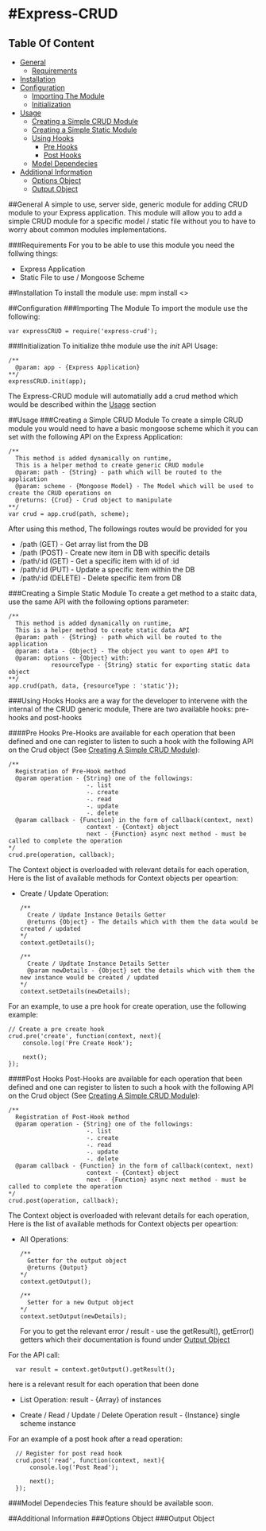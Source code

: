#Express-CRUD
============

## Table Of Content
- [General](#general)
  - [Requirements](#requirements)
- [Installation](#installation)
- [Configuration](#configuration)
  - [Importing The Module](#importing-the-module)
  - [Initialization](#initialization)
- [Usage](#usage)
  - [Creating a Simple CRUD Module](#creating-a-simple-crud-module)
  - [Creating a Simple Static Module](#creating-a-simple-static-module)
  - [Using Hooks](#using-hooks)
    - [Pre Hooks](#pre-hooks)
    - [Post Hooks](#post-hooks)
  - [Model Dependecies](#model-dependecies)
- [Additional Information](#additional-information)
  - [Options Object](#options-object)
  - [Output Object](#output-object)

##General
A simple to use, server side, generic module for adding CRUD module to your Express application.
This module will allow you to add a simple CRUD module for a specific model / static file without you to have to worry about common modules implementations.

###Requirements
For you to be able to use this module you need the follwing things:
- Express Application
- Static File to use / Mongoose Scheme

##Installation
To install the module use:
mpm install <<TBD>>


##Configuration
###Importing The Module
To import the module use the following:
```
var expressCRUD = require('express-crud');
```


###Initialization
To initialize thhe module use the _init_ API
Usage:
```
/**
  @param: app - {Express Application}
**/
expressCRUD.init(app);
```
  
The Express-CRUD module will automatially add a crud method which would be described within the [Usage](#usage) section


##Usage
###Creating a Simple CRUD Module
To create a simple CRUD module you would need to have a basic mongoose scheme which it you can set with the following API on the Express Application:
```
/**
  This method is added dynamically on runtime,
  This is a helper method to create generic CRUD module
  @param: path - {String} - path which will be routed to the application
  @param: scheme - {Mongoose Model} - The Model which will be used to create the CRUD operations on
  @returns: {Crud} - Crud object to manipulate
**/
var crud = app.crud(path, scheme);
```

After using this method, The followings routes would be provided for you
- /path (GET) - Get array list from the DB
- /path (POST) - Create new item in DB with specific details
- /path/:id (GET) - Get a specific item with id of :id
- /path/:id (PUT) - Update a specific item within the DB
- /path/:id (DELETE) - Delete specific item from DB

###Creating a Simple Static Module
To create a get method to a staitc data, use the same API with the following options parameter:
```
/**
  This method is added dynamically on runtime,
  This is a helper method to create static data API
  @param: path - {String} - path which will be routed to the application
  @param: data - {Object} - The object you want to open API to
  @param: options - {Object} with:
            resourceType - {String} static for exporting static data object
**/
app.crud(path, data, {resourceType : 'static'});
```

###Using Hooks
Hooks are a way for the developer to intervene with the internal of the CRUD generic module,
There are two available hooks: pre-hooks and post-hooks

####Pre Hooks
Pre-Hooks are available for each operation that been defined and one can register to listen to such a hook with the following API on the Crud object (See [Creating A Simple CRUD Module](#creating-a-simple-crud-module)):
```
/**
  Registration of Pre-Hook method
  @param operation - {String} one of the followings:
                      -. list
                      -. create
                      -. read
                      -. update
                      -. delete
  @param callback - {Function} in the form of callback(context, next)
                      context - {Context} object
                      next - {Function} async next method - must be called to complete the operation
*/
crud.pre(operation, callback);
```

The Context object is overloaded with relevant details for each operation,
Here is the list of available methods for Context objects per opeartion:
- Create / Update Operation:
  ```
  /**
    Create / Update Instance Details Getter
    @returns {Object} - The details which with them the data would be created / updated
  */
  context.getDetails();
  
  /**
    Create / Updtate Instance Details Setter
    @param newDetails - {Object} set the details which with them the new instance would be created / updated
  */
  context.setDetails(newDetails);
  
  ```

For an example, to use a pre hook for create operation, use the following example:
  ```
  // Create a pre create hook
  crud.pre('create', function(context, next){
      console.log('Pre Create Hook');

      next();
  });
  ```

####Post Hooks
Post-Hooks are available for each operation that been defined and one can register to listen to such a hook with the following API on the Crud object (See [Creating A Simple CRUD Module](#creating-a-simple-crud-module)):
```
/**
  Registration of Post-Hook method
  @param operation - {String} one of the followings:
                      -. list
                      -. create
                      -. read
                      -. update
                      -. delete
  @param callback - {Function} in the form of callback(context, next)
                      context - {Context} object
                      next - {Function} async next method - must be called to complete the operation
*/
crud.post(operation, callback);
```

The Context object is overloaded with relevant details for each operation,
Here is the list of available methods for Context objects per opeartion:
- All Operations:
  ```
  /**
    Getter for the output object
    @returns {Output}
  */
  context.getOutput();
  
  /**
    Setter for a new Output object
  */
  context.setOutput(newDetails);
  ```
  
  For you to get the relevant error / result - use the getResult(), getError() getters which their documentation is found under [Output Object](#output-object)
  
For the API call:
```
  var result = context.getOutput().getResult();
```
here is a relevant result for each operation that been done
- List Operation:
  result - {Array} of instances

- Create / Read / Update / Delete Operation
  result - {Instance} single scheme instance
  
For an example of a post hook after a read operation:
```
  // Register for post read hook
  crud.post('read', function(context, next){
      console.log('Post Read');
      
      next();
  });
```
  
###Model Dependecies
This feature should be available soon.


##Additional Information
###Options Object
###Output Object
